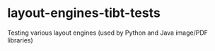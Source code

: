 # layout-engines-tibt-tests
Testing various layout engines (used by Python and Java image/PDF libraries)
